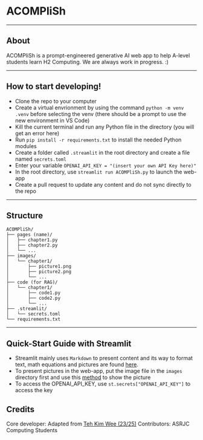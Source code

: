 # ACOMPliSh

---
## About
ACOMPliSh is a prompt-engineered generative AI web app to help A-level students learn H2 Computing. We are always work in progress. :) 

---

## How to start developing!
* Clone the repo to your computer
* Create a virtual envrionment by using the command `python -m venv .venv` before selecting the venv (there should be a prompt to use the new environment in VS Code)
* Kill the current terminal and run any Python file in the directory (you will get an error here)
* Run `pip install -r requirements.txt` to install the needed Python modules
* Create a folder called `.streamlit` in the root directory and create a file named `secrets.toml`
* Enter your variable `OPENAI_API_KEY = "(insert your own API Key here)"`
* In the root directory, use `streamlit run ACOMPliSh.py` to launch the web-app
* Create a pull request to update any content and do not sync directly to the repo
---
## Structure
```
ACOMPliSh/
├── pages (name)/
│   ├── chapter1.py
│   ├── chapter2.py
│   └── ...
├── images/
│   └── chapter1/
│       ├── picture1.png
│       ├── picture2.png
│       └── ...
├── code (for RAG)/
│   └── chapter1/
│       ├── code1.py
│       ├── code2.py
│       └── ...
├── .streamlit/
│   └── secrets.toml
└── requirements.txt
```
---
## Quick-Start Guide with Streamlit
* Streamlit mainly uses `Markdown` to present content and its way to format text, math equations and pictures are found <a href="https://docs.streamlit.io/library/api-reference">here</a>.
* To present pictures in the web-app, put the image file in the `images` directory first and use this <a href="https://docs.streamlit.io/library/api-reference/media/st.image">method</a> to show the picture
* To access the OPENAI_API_KEY, use `st.secrets["OPENAI_API_KEY"]` to access the key
## Credits
Core developer: Adapted from <a href= "https://github.com/DangerousPotential"> Teh Kim Wee (23/25)</a>
Contributors: ASRJC Computing Students

